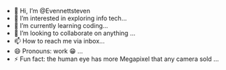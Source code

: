- 👋 Hi, I’m @Evennettsteven
- 👀 I’m interested in exploring info tech...
- 🌱 I’m currently learning coding...
- 💞️ I’m looking to collaborate on anything ...
- 📫 How to reach me via inbox...
- 😄 Pronouns: work 😁 ...
- ⚡ Fun fact: the human eye has more Megapixel that any camera sold ...

<!---
Evennettsteven/Evennettsteven is a ✨ special ✨ repository because its `README.md` (this file) appears on your GitHub profile.
You can click the Preview link to take a look at your changes.
--->
